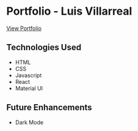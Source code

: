# Portfolio - Luis Villarreal

[View Portfolio](https://ephemeral-ganache-fcd403.netlify.app/)

## Technologies Used
- HTML
- CSS
- Javascript
- React
- Material UI

## Future Enhancements
- Dark Mode

